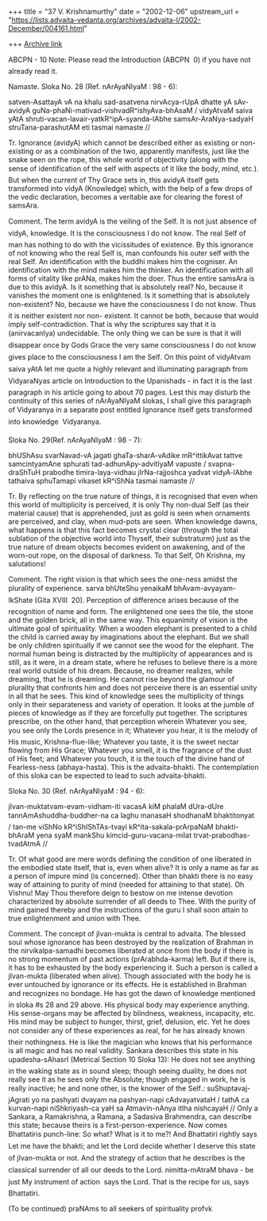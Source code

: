 +++
title = "37 V. Krishnamurthy"
date = "2002-12-06"
upstream_url = "https://lists.advaita-vedanta.org/archives/advaita-l/2002-December/004161.html"

+++
[Archive link](https://lists.advaita-vedanta.org/archives/advaita-l/2002-December/004161.html)

ABCPN - 10
Note: Please read the Introduction
(ABCPN  0) if you have not already read it.

Namaste.
Sloka No. 28 (Ref. nArAyaNIyaM : 98 - 6):

satven-AsattayA vA na khalu  sad-asatvena nirvAcya-rUpA
dhatte yA sAv-avidyA guNa-phaNi-mativad-vishvadR^ishyAva-bhAsaM /
vidyAtvaM  saiva yAtA shruti-vacan-lavair-yatkR^ipA-syanda-lAbhe
samsAr-AraNya-sadyaH struTana-parashutAM eti tasmai namaste //

Tr. Ignorance (avidyA) which cannot be described either as existing or non-
existing or as a combination of the two, apparently manifests, just like
the snake seen on the rope, this whole world of objectivity (along with
the sense of identification of the self with aspects of it like the
body, mind, etc.). But when the current of Thy Grace sets in, this avidyA
itself gets transformed into vidyA (Knowledge) which, with the help of a
few drops of the vedic declaration, becomes a veritable axe for clearing
the forest of samsAra.

Comment. The term avidyA is the veiling of the Self. It is not just
absence of vidyA, knowledge. It is the consciousness I do not know. The
real Self of man has nothing to do with the vicissitudes of existence. By
this ignorance of not knowing who the real Self is, man confounds his
outer self with the real Self. An identification with the buddhi makes him
the cogniser. An identification with the mind makes him the thinker. An
identification with all forms of vitality like prANa, makes him the doer.
Thus the entire samsAra is due to this avidyA. Is it something that is
absolutely real? No, because it vanishes the moment one is enlightened. Is
it something that is absolutely non-existent? No, because we have the
consciousness I do not know. Thus it is neither existent nor non-
existent. It cannot be both, because that would imply self-contradiction.
That is why the scriptures say that it is (anirvacanIya) undecidable.
The only thing we can be sure is that it will disappear once by Gods
Grace the very same consciousness I do not know gives place to the
consciousness I am the Self.
On this point of vidyAtvam saiva yAtA  let me quote a highly relevant
and illuminating  paragraph from VidyaraNyas article on Introduction to
the Upanishads  - in fact it is the last paragraph in his article going
to about 70 pages. Lest this may disturb the continuity of this series of
nArAyaNIyaM slokas, I shall give  this paragraph of Vidyaranya in a
separate post entitled Ignorance itself gets transformed into knowledge 
Vidyaranya.

Sloka No. 29(Ref. nArAyaNIyaM : 98 - 7):

bhUShAsu svarNavad-vA jagati ghaTa-sharA-vAdike mR^ittikAvat
tattve samcintyamAne sphurati tad-adhunApy-advitIyaM vapuste /
svapna-draShTuH prabodhe timira-laya-vidhau jIrNa-rajjoshca yadvat
vidyA-lAbhe tathaiva sphuTamapi vikaset kR^iShNa tasmai namaste //

Tr. By reflecting on the true nature of things, it is recognised that even
when this world of multiplicity is perceived, it is only Thy non-dual Self
(as their material cause) that is apprehended, just as gold is seen when
ornaments are perceived, and clay, when mud-pots are seen. When knowledge
dawns, what happens is that this fact becomes crystal clear (through the
total sublation of the objective world into Thyself, their substraturm)
just as the true nature of dream objects becomes evident on awakening, and
of the worn-out rope, on the disposal of darkness. To that Self, Oh
Krishna, my salutations!

Comment. The right vision is that which sees the one-ness amidst the
plurality of experience. sarva bhUteShu yenaikaM bhAvam-avyayam-IkShate
(Gita XVIII  20). Perception of difference arises because of the
recognition of name and form. The enlightened one sees the tile, the stone
and the golden brick, all in the same way. This equanimity of vision is
the ultimate goal of spirituality. When a wooden elephant is presented to
a child the child is carried away by imaginations about the elephant. But
we shall be only children spiritually if we cannot see the wood for the
elephant.  The normal human being is distracted by the multiplicity of
appearances and is still, as it were, in a dream state, where he refuses
to believe there is a more real world outside of his dream. Because, no
dreamer realizes, while dreaming, that he is dreaming. He cannot rise
beyond the glamour of plurality that confronts him and does not perceive
there is an essential unity in all that he sees. This kind of knowledge
sees the multiplicity of things only in their separateness and variety of
operation. It looks at the jumble of pieces of knowledge as if they are
forcefully put together. The scriptures prescribe, on the other hand, that
perception wherein
Whatever you see, you see only the Lords presence in it;
Whatever you hear, it is the melody of His music, Krishna-flue-like;
Whatever you taste, it is the sweet nectar flowing from His Grace;
Whatever you smell, it is the fragrance of the dust of His feet; and
Whatever you touch, it is the touch of the divine hand of Fearless-ness
(abhaya-hasta).
This is the advaita-bhakti. The contemplation of this sloka can be
expected to lead to such advaita-bhakti.

Sloka No. 30 (Ref. nArAyaNIyaM : 94 - 6):

jIvan-muktatvam-evam-vidham-iti vacasA kiM phalaM dUra-dUre
tannAmAshuddha-buddher-na ca laghu manasaH shodhanaM bhaktitonyat /
tan-me viShNo kR^iShIShTAs-tvayi kR^ita-sakala-prArpaNaM bhakti-bhAraM
yena syaM mankShu kimcid-guru-vacana-milat trvat-prabodhas-tvadAtmA //

Tr. Of what good are mere words defining  the condition of one liberated
in the embodied state itself, that is, even when alive? It is only a name
as far as  a person of impure mind (is concerned). Other than bhakti there
is no easy way of attaining to purity of mind (needed for attaining to
that state). Oh Vishnu! May Thou therefore deign to bestow on me intense
devotion characterized by absolute surrender of all deeds to Thee. With
the purity of mind gained thereby and the instructions of the guru I shall
soon attain to true enlightenment and union with Thee.

Comment. The concept of jIvan-mukta is central to advaita. The blessed
soul whose ignorance has been destroyed by the realization of Brahman in
the nirvikalpa-samadhi becomes liberated at once from the body if there is
no strong momentum of past actions (prArabhda-karma) left. But if there
is, it has to be exhausted by the body experiencing it. Such a person is
called a jIvan-mukta (liberated when alive). Though associated with the
body he is ever untouched by ignorance or its effects. He is established
in Brahman and recognizes no bondage. He has got the dawn of knowledge
mentioned in sloka #s 28 and 29 above. His physical body may experience
anything. His sense-organs may be affected by blindness, weakness,
incapacity, etc. His mind may be subject to hunger, thirst, grief,
delusion, etc. Yet he does not consider any of these experiences as
real, for he has already known their nothingness. He is like the magician
who knows that his performance is all magic and has no real validity.
Sankara describes this state  in his upadesha-sAhasrI (Metrical Section 10
Sloka 13): He does not see anything in the waking state as in sound
sleep; though seeing duality, he does not really see it as he sees only
the Absolute; though engaged in work, he is really inactive; he and none
other, is the knower of the Self.:
suShuptavaj-jAgrati yo na pashyati dvayam na pashyan-napi cAdvayatvataH /
tathA ca kurvan-napi niShkriyash-ca yaH sa Atmavin-nAnya itIha nishcayaH //
Only a Sankara, a Ramakrishna, a Ramana, a Sadasiva Brahmendra, can
describe this state; because theirs is a first-person-experience.
Now comes Bhattatiris punch-line: So what? What is it to me?! And
Bhattatiri rightly says Let me have the bhakti; and let the Lord decide
whether I deserve this state of jIvan-mukta or not. And the strategy of
action that he describes is the classical surrender of all our deeds to
the Lord. nimitta-mAtraM bhava  - be just My  instrument of action 
says the Lord. That is the recipe for us, says Bhattatiri.


(To be continued)
praNAms to all seekers of spirituality
profvk

